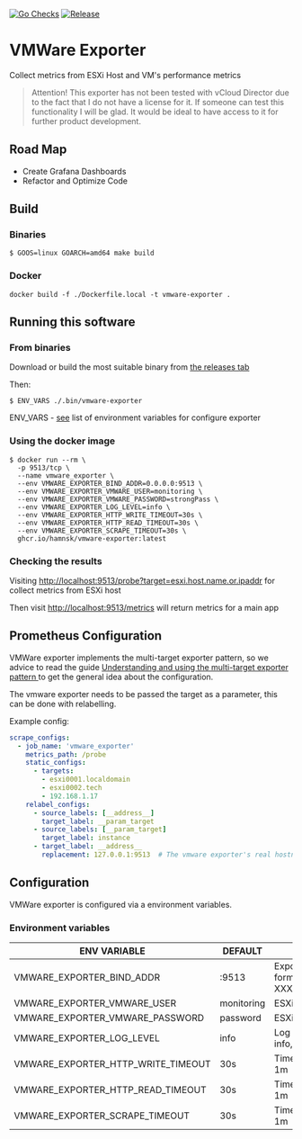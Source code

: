 [![Go Checks](https://github.com/hamnsk/vmware-exporter/actions/workflows/go_checks.yml/badge.svg?branch=main)](https://github.com/hamnsk/vmware-exporter/actions/workflows/go_checks.yml)
[![Release](https://github.com/hamnsk/vmware-exporter/actions/workflows/release.yml/badge.svg)](https://github.com/hamnsk/vmware-exporter/actions/workflows/release.yml)

# VMWare Exporter 
Collect metrics from ESXi Host and VM's performance metrics

> Attention!
> This exporter has not been tested with vCloud Director due to the fact that I do not have a license for it.
> If someone can test this functionality I will be glad. 
> It would be ideal to have access to it for further product development.

## Road Map

* Create Grafana Dashboards
* Refactor and Optimize Code

## Build

### Binaries

```shell
$ GOOS=linux GOARCH=amd64 make build
```

### Docker
```shell
docker build -f ./Dockerfile.local -t vmware-exporter .
```

## Running this software

### From binaries
Download or build the most suitable binary from [the releases tab](https://github.com/hamnsk/vmware-exporter/releases)

Then:

```shell
$ ENV_VARS ./.bin/vmware-exporter
```
ENV_VARS - [see](#configuration) list of environment variables for configure exporter

### Using the docker image

```shell
$ docker run --rm \
  -p 9513/tcp \
  --name vmware_exporter \
  --env VMWARE_EXPORTER_BIND_ADDR=0.0.0.0:9513 \
  --env VMWARE_EXPORTER_VMWARE_USER=monitoring \
  --env VMWARE_EXPORTER_VMWARE_PASSWORD=strongPass \
  --env VMWARE_EXPORTER_LOG_LEVEL=info \
  --env VMWARE_EXPORTER_HTTP_WRITE_TIMEOUT=30s \
  --env VMWARE_EXPORTER_HTTP_READ_TIMEOUT=30s \
  --env VMWARE_EXPORTER_SCRAPE_TIMEOUT=30s \
  ghcr.io/hamnsk/vmware-exporter:latest
```


### Checking the results
Visiting [http://localhost:9513/probe?target=esxi.host.name.or.ipaddr](http://localhost:9513/probe?target=esxi.host.name.or.ipaddr)
for collect metrics from ESXi host

Then visit [http://localhost:9513/metrics](http://localhost:9513/metrics)
will return metrics for a main app

## Prometheus Configuration

VMWare exporter implements the multi-target exporter pattern, so we advice
to read the guide [Understanding and using the multi-target exporter pattern
](https://prometheus.io/docs/guides/multi-target-exporter/) to get the general
idea about the configuration.

The vmware exporter needs to be passed the target as a parameter, this can be
done with relabelling.

Example config:

```yaml
scrape_configs:
  - job_name: 'vmware_exporter'
    metrics_path: /probe
    static_configs:
      - targets:
        - esxi0001.localdomain
        - esxi0002.tech
        - 192.168.1.17
    relabel_configs:
      - source_labels: [__address__]
        target_label: __param_target
      - source_labels: [__param_target]
        target_label: instance
      - target_label: __address__
        replacement: 127.0.0.1:9513  # The vmware exporter's real hostname:port.
```

## Configuration

VMWare exporter is configured via a environment variables.

### Environment variables
| ENV VARIABLE                       | DEFAULT    | DESCRIPTION                                       |
|------------------------------------|------------|---------------------------------------------------|
| VMWARE_EXPORTER_BIND_ADDR          | :9513      | Exporter bind address in format XXX.XXX.XXX.XXX:PORT |
| VMWARE_EXPORTER_VMWARE_USER        | monitoring | ESXi user name                                    |         
| VMWARE_EXPORTER_VMWARE_PASSWORD    | password   | ESXi user password                                | 
| VMWARE_EXPORTER_LOG_LEVEL          | info       | Log level e.g. in info,warn,error,debug           |
| VMWARE_EXPORTER_HTTP_WRITE_TIMEOUT | 30s | Time duration e.g. 30s or 1m | 
| VMWARE_EXPORTER_HTTP_READ_TIMEOUT  | 30s | Time duration e.g. 30s or 1m |  
| VMWARE_EXPORTER_SCRAPE_TIMEOUT     | 30s | Time duration e.g. 30s or 1m |  


